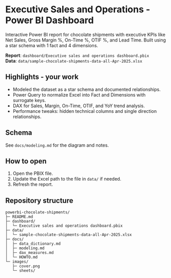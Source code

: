 # Executive Sales and Operations - Power BI Dashboard

Interactive Power BI report for chocolate shipments with executive KPIs like Net Sales, Gross Margin %, On-Time %, OTIF %, and Lead Time. 
Built using a star schema with 1 fact and 4 dimensions.

**Report**: `dashboard/Executive sales and operations dashboard.pbix`  
**Data**: `data/sample-chocolate-shipments-data-all-Apr-2025.xlsx`

## Highlights - your work
- Modeled the dataset as a star schema and documented relationships.
- Power Query to normalize Excel into Fact and Dimensions with surrogate keys.
- DAX for Sales, Margin, On-Time, OTIF, and YoY trend analysis.
- Performance tweaks: hidden technical columns and single direction relationships.

## Schema
See `docs/modeling.md` for the diagram and notes.

## How to open
1) Open the PBIX file.  
2) Update the Excel path to the file in `data/` if needed.  
3) Refresh the report.

## Repository structure
```
powerbi-chocolate-shipments/
├─ README.md
├─ dashboard/
│  └─ Executive sales and operations dashboard.pbix
├─ data/
│  └─ sample-chocolate-shipments-data-all-Apr-2025.xlsx
├─ docs/
│  ├─ data_dictionary.md
│  ├─ modeling.md
│  ├─ dax_measures.md
│  └─ HOWTO.md
└─ images/
   ├─ cover.png
   └─ sheets/
```
